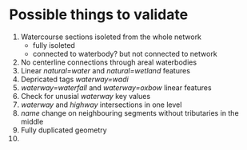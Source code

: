 # Possible things to validate

1. Watercourse sections isoleted from the whole network
    - fully isoleted
    - connected to waterbody? but not connected to network
2. No centerline connections through areal waterbodies
3. Linear *natural=water* and *natural=wetland* features
4. Depricated tags *waterway=wadi*
5. *waterway=waterfall* and *waterway=oxbow* linear features
6. Check for unusial *waterway* key values
7. *waterway* and *highway* intersections in one level
8. *name* change on neighbouring segments without tributaries in the middle
9. Fully duplicated geometry
10. 
